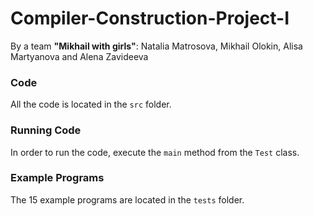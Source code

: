 # Compiler-Construction-Project-I
By a team **"Mikhail with girls"**: Natalia Matrosova, Mikhail Olokin, Alisa Martyanova and Alena Zavideeva 

### Code
All the code is located in the `src` folder.

### Running Code
In order to run the code, execute the `main` method from the `Test` class.

### Example Programs
The 15 example programs are located in the `tests` folder.
